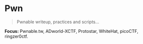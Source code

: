 # Pwn

>Pwnable writeup, practices and scripts...

__Focus:__ Pwnable.tw, ADworld-XCTF, Protostar, WhiteHat, picoCTF, ringzer0ctf.
